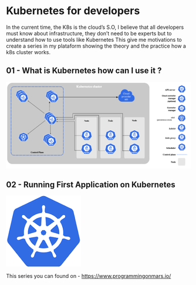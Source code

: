 # Kubernetes for developers

In the current time, the K8s is the cloud’s S.O, I believe that all developers must know about infrastructure, they don’t need to be experts but to understand how to use tools like Kubernetes
This give me motivations to create a series in my plataform showing the theory and the practice how a k8s cluster works. 

## 01 - What is Kubernetes how can I use it ?
![img.png](01-whats-kubernetes-how-to-use/img.png)
## 02 - Running First Application on Kubernetes
![img_1.png](02-running-first-application-on-kubernetes/img_1.png)

This series you can found on - https://www.programmingonmars.io/